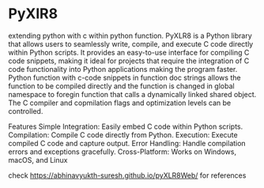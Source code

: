 # PyXlR8
extending python with c within python function.
PyXLR8 is a Python library that allows users to seamlessly write, compile, and execute C code directly within Python scripts. It provides an easy-to-use interface for compiling C code snippets, making it ideal for projects that require the integration of C code functionality into Python applications making the program faster. 
Python function with c-code snippets in function doc strings allows the function to be compiled directly and the function is changed in global namespace to foregin function that calls a dynamically linked shared object. The C compiler and copmilation flags and optimization levels can be controlled. 

Features
Simple Integration: Easily embed C code within Python scripts.
Compilation: Compile C code directly from Python.
Execution: Execute compiled C code and capture output.
Error Handling: Handle compilation errors and exceptions gracefully.
Cross-Platform: Works on Windows, macOS, and Linux

check https://abhinavyukth-suresh.github.io/pyXLR8Web/  for references

